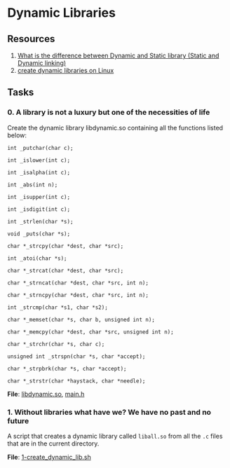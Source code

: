# Dynamic Libraries

## Resources
1. [What is the difference between Dynamic and Static library (Static and Dynamic linking)](https://www.youtube.com/watch?v=eW5he5uFBNM)
2. [create dynamic libraries on Linux](https://docencia.ac.upc.edu/FIB/USO/Bibliografia/unix-c-libraries.html#creating_shared_library)

## Tasks
### 0. A library is not a luxury but one of the necessities of life
Create the dynamic library libdynamic.so containing all the functions listed below:

```
int _putchar(char c);

int _islower(int c);

int _isalpha(int c);

int _abs(int n);

int _isupper(int c);

int _isdigit(int c);

int _strlen(char *s);

void _puts(char *s);

char *_strcpy(char *dest, char *src);

int _atoi(char *s);

char *_strcat(char *dest, char *src);

char *_strncat(char *dest, char *src, int n);

char *_strncpy(char *dest, char *src, int n);

int _strcmp(char *s1, char *s2);

char *_memset(char *s, char b, unsigned int n);

char *_memcpy(char *dest, char *src, unsigned int n);

char *_strchr(char *s, char c);

unsigned int _strspn(char *s, char *accept);

char *_strpbrk(char *s, char *accept);

char *_strstr(char *haystack, char *needle);
```

**File**: [libdynamic.so](./libdynamic.so), [main.h](./main.h)

### 1. Without libraries what have we? We have no past and no future
A script that creates a dynamic library called `liball.so` from all the `.c` files that are in the current directory.

**File**: [1-create_dynamic_lib.sh](./1-create_dynamic_lib.sh)